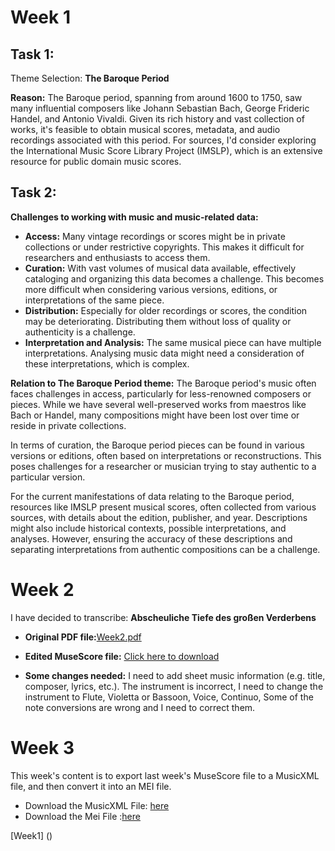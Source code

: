 # Week 1
## Task 1:
Theme Selection: **The Baroque Period**

**Reason:** The Baroque period, spanning from around 1600 to 1750, saw many influential composers like Johann Sebastian Bach, George Frideric Handel, and Antonio Vivaldi. Given its rich history and vast collection of works, it's feasible to obtain musical scores, metadata, and audio recordings associated with this period. For sources, I'd consider exploring the International Music Score Library Project (IMSLP), which is an extensive resource for public domain music scores.

## Task 2:
**Challenges to working with music and music-related data:**
- **Access:** Many vintage recordings or scores might be in private collections or under restrictive copyrights. This makes it difficult for researchers and enthusiasts to access them.
- **Curation:** With vast volumes of musical data available, effectively cataloging and organizing this data becomes a challenge. This becomes more difficult when considering various versions, editions, or interpretations of the same piece.
- **Distribution:** Especially for older recordings or scores, the condition may be deteriorating. Distributing them without loss of quality or authenticity is a challenge.
- **Interpretation and Analysis:** The same musical piece can have multiple interpretations. Analysing music data might need a consideration of these interpretations, which is complex.

**Relation to The Baroque Period theme:**
The Baroque period's music often faces challenges in access, particularly for less-renowned composers or pieces. While we have several well-preserved works from maestros like Bach or Handel, many compositions might have been lost over time or reside in private collections. 

In terms of curation, the Baroque period pieces can be found in various versions or editions, often based on interpretations or reconstructions. This poses challenges for a researcher or musician trying to stay authentic to a particular version.

For the current manifestations of data relating to the Baroque period, resources like IMSLP present musical scores, often collected from various sources, with details about the edition, publisher, and year. Descriptions might also include historical contexts, possible interpretations, and analyses. However, ensuring the accuracy of these descriptions and separating interpretations from authentic compositions can be a challenge.

# Week 2
 I have decided to transcribe: **Abscheuliche Tiefe des großen Verderbens**


- **Original PDF file:**[Week2.pdf](https://github.com/Kerui0101/MCA-2023/files/12810971/Week2.pdf)

- **Edited MuseScore file:** [Click here to download](https://github.com/Kerui0101/MCA-2023/raw/master/data/Week%202.mscz)

- **Some changes needed:**
I need to add sheet music information (e.g. title, composer, lyrics, etc.).
The instrument is incorrect, I need to change the instrument to Flute, Violetta or Bassoon, Voice, Continuo,
Some of the note conversions are wrong and I need to correct them.

# Week 3
 This week's content is to export last week's MuseScore file to a MusicXML file, and then convert it into an MEI file.

- Download the MusicXML File: [here](https://github.com/Kerui0101/MCA-2023/raw/master/data/Week%202.mxl)
- Download the Mei File :[here](https://github.com/Kerui0101/MCA-2023/blob/master/data/Week%203.mei)

[Week1] ()
